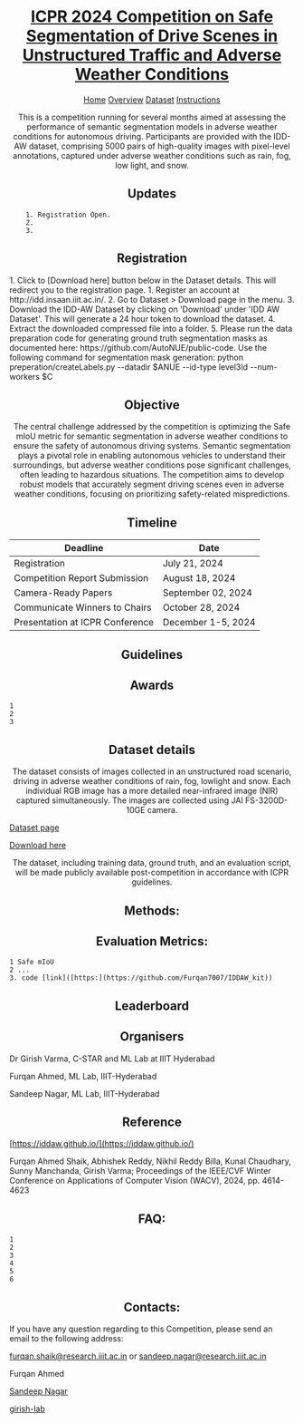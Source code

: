 


<h1 align="center">
    <a href="https://github.com/girish-lab/Safe-Segmentation-Competition-ICPR-24"> ICPR 2024 Competition on Safe Segmentation of Drive Scenes in  Unstructured Traffic and Adverse Weather Conditions</a>
</h1>
<p align="center"> <a  href="http://yourdomain.com">Home</a>  <a  href="http://yourdomain.com/about">Overview</a> <a href="http://yourdomain.com/services">Dataset</a> <a href="http://yourdomain.com/contact">Instructions </a> </p>

<p align="center">
This is a competition running for several months aimed at assessing the performance of semantic segmentation models in adverse weather conditions for autonomous driving. Participants are provided with the IDD-AW dataset, comprising 5000 pairs of high-quality images with pixel-level annotations, captured under adverse weather conditions such as rain, fog, low light, and snow.
</p>
    
<h2 align="center"> Updates </h2>

        1. Registration Open.
        2. 
        3. 

<h2 align="center"> Registration </h2>
1. Click to [Download here] button below in the Dataset details. This will redirect you to the registration page.
1. Register an account at http://idd.insaan.iiit.ac.in/.
2. Go to Dataset > Download page in the menu.
3. Download the IDD-AW Dataset  by clicking on 'Download' under 'IDD AW Dataset'. This will generate a 24 hour token to download the dataset.
4. Extract the downloaded compressed file into a folder.
5. Please run the data preparation code for generating ground truth segmentation masks as documented here: https://github.com/AutoNUE/public-code. Use the following command for segmentation mask generation:
python preperation/createLabels.py --datadir $ANUE --id-type level3Id --num-workers $C 

<h2 align="center"> Objective </h2>

<p align="center">
The central challenge addressed by the competition is optimizing the Safe mIoU metric for semantic segmentation in adverse weather conditions to ensure the safety of autonomous driving systems. Semantic segmentation plays a pivotal role in enabling autonomous vehicles to understand their surroundings, but adverse weather conditions pose significant challenges, often leading to hazardous situations. The competition aims to develop robust models that accurately segment driving scenes even in adverse weather conditions, focusing on prioritizing safety-related mispredictions.
</p>

<h2 align="center"> Timeline </h2>

| Deadline    | Date |
| -------- | ------- |
| Registration    | July 21, 2024 |
| Competition Report Submission  | August 18, 2024    |
| Camera-Ready Papers | September 02, 2024     |
| Communicate Winners to Chairs    | October 28, 2024    |
| Presentation at ICPR Conference | December 1-5, 2024 |


<h2 align="center"> Guidelines </h2>

<h2 align="center"> Awards </h2>

    1 
    2
    3



<h2 align="center"> Dataset details </h2>



<p align="center">
The dataset consists of images collected in an unstructured road scenario, driving in adverse weather conditions of rain, fog, lowlight and snow. Each individual RGB image has a more detailed near-infrared image (NIR) captured simultaneously. The images are collected using JAI FS-3200D-10GE camera.
</p>


<a align="center" href="https://iddaw.github.io/"> Dataset page</a>

<a align="center" href="https://idd.insaan.iiit.ac.in/dataset/download/">Download here</a>

<p align="center">
The dataset, including training data, ground truth, and an evaluation script, will be made publicly available post-competition in accordance with ICPR guidelines.
</p>

<h2 align="center"> Methods: </h2>


<h2 align="center"> Evaluation Metrics: </h2>


    1 Safe mIoU
    2 ...
    3. code [link]([https:](https://github.com/Furqan7007/IDDAW_kit))

<h2 align="center"> Leaderboard </h2>


<h2 align="center"> Organisers </h2>
    
Dr Girish Varma, C-STAR and ML Lab at IIIT Hyderabad

Furqan Ahmed, ML Lab, IIIT-Hyderabad

Sandeep Nagar, ML Lab, IIIT-Hyderabad





<h2 align="center"> Reference </h2>

[https://iddaw.github.io/](https://iddaw.github.io/)

Furqan Ahmed Shaik, Abhishek Reddy, Nikhil Reddy Billa, Kunal Chaudhary, Sunny Manchanda, Girish Varma; Proceedings of the IEEE/CVF Winter Conference on Applications of Computer Vision (WACV), 2024, pp. 4614-4623

<h2 align="center">
    FAQ:
</h2>

    1
    2
    3
    4
    5
    6
    

<h2 align="center">
    Contacts:
</h2>
If you have any question regarding to this Competition, please send an email to the following address:

furqan.shaik@research.iiit.ac.in or sandeep.nagar@research.iiit.ac.in

Furqan Ahmed

[Sandeep Nagar](https://twitter.com/NaagarRN)

[girish-lab](https://girishvarma.in/)

